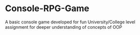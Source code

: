 # Console-RPG-Game
A basic console game developed for fun
University/College level assignment for deeper understanding of concepts of OOP
